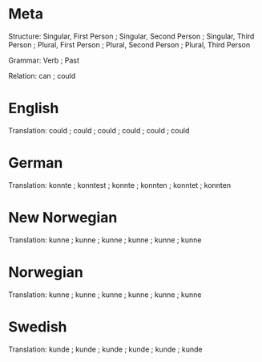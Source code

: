 Meta
====

Structure: Singular, First Person ; Singular, Second Person ; Singular, Third Person ;
           Plural, First Person   ; Plural, Second Person   ; Plural, Third Person

Grammar:   Verb ; Past

Relation:  can ; could



English
=======

Translation: could ; could ; could ;
             could ; could ; could



German
======

Translation: konnte  ; konntest ; konnte  ;
             konnten ; konntet  ; konnten



New Norwegian
=============

Translation: kunne ; kunne ; kunne ;
             kunne ; kunne ; kunne



Norwegian
=========

Translation: kunne ; kunne ; kunne ;
             kunne ; kunne ; kunne



Swedish
=======

Translation: kunde ; kunde ; kunde ;
             kunde ; kunde ; kunde
